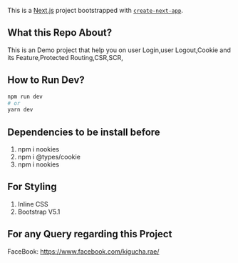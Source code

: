 This is a [Next.js](https://nextjs.org/) project bootstrapped with [`create-next-app`](https://github.com/vercel/next.js/tree/canary/packages/create-next-app).

## What this Repo About?
This is an Demo project that help you on user Login,user Logout,Cookie and its Feature,Protected Routing,CSR,SCR,

## How to Run Dev?
```bash
npm run dev
# or
yarn dev
```
## Dependencies to be install before
1. npm i nookies<br>
2. npm i @types/cookie <br>
3. npm i nookies<br>

## For Styling
1. Inline CSS
2. Bootstrap V5.1 <link href="https://cdn.jsdelivr.net/npm/bootstrap@5.1.3/dist/css/bootstrap.min.css" rel="stylesheet" integrity="sha384-1BmE4kWBq78iYhFldvKuhfTAU6auU8tT94WrHftjDbrCEXSU1oBoqyl2QvZ6jIW3" crossorigin="anonymous">

## For any Query regarding this Project 
FaceBook: https://www.facebook.com/kigucha.rae/




